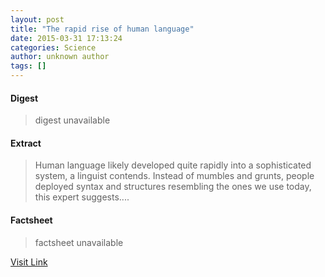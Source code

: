 ```yaml
---
layout: post
title: "The rapid rise of human language"
date: 2015-03-31 17:13:24
categories: Science
author: unknown author
tags: []
---
```



#### Digest
>digest unavailable

#### Extract
>Human language likely developed quite rapidly into a sophisticated system, a linguist contends. Instead of mumbles and grunts, people deployed syntax and structures resembling the ones we use today, this expert suggests....

#### Factsheet
>factsheet unavailable

[Visit Link](http://feeds.sciencedaily.com/~r/sciencedaily/~3/kWXXGw4mqMQ/150331131324.htm)


